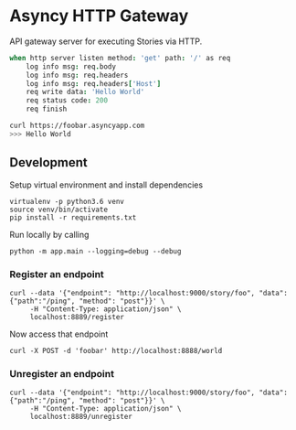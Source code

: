 # Asyncy HTTP Gateway

API gateway server for executing Stories via HTTP.

```coffee
when http server listen method: 'get' path: '/' as req
    log info msg: req.body
    log info msg: req.headers
    log info msg: req.headers['Host']
    req write data: 'Hello World'
    req status code: 200
    req finish
```

```sh
curl https://foobar.asyncyapp.com
>>> Hello World
```


## Development

Setup virtual environment and install dependencies
```
virtualenv -p python3.6 venv
source venv/bin/activate
pip install -r requirements.txt
```

Run locally by calling

```
python -m app.main --logging=debug --debug
```

### Register an endpoint

```shell
curl --data '{"endpoint": "http://localhost:9000/story/foo", "data":{"path":"/ping", "method": "post"}}' \ 
     -H "Content-Type: application/json" \ 
     localhost:8889/register
```

Now access that endpoint

```shell
curl -X POST -d 'foobar' http://localhost:8888/world
```


### Unregister an endpoint

```shell
curl --data '{"endpoint": "http://localhost:9000/story/foo", "data":{"path":"/ping", "method": "post"}}' \ 
     -H "Content-Type: application/json" \ 
     localhost:8889/unregister
```